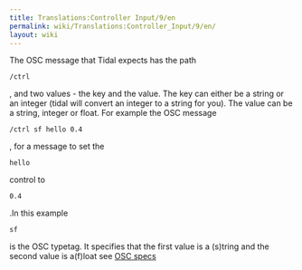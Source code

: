 ```yaml
---
title: Translations:Controller Input/9/en
permalink: wiki/Translations:Controller_Input/9/en/
layout: wiki
---
```


The OSC message that Tidal expects has the path

    /ctrl

, and two values - the key and the value. The key can either be a string
or an integer (tidal will convert an integer to a string for you). The
value can be a string, integer or float. For example the OSC message

    /ctrl sf hello 0.4

, for a message to set the

    hello

control to

    0.4

.In this example

    sf

is the OSC typetag. It specifies that the first value is a (s)tring and
the second value is a(f)loat see [OSC
specs](http://opensoundcontrol.org/spec-1_0)
